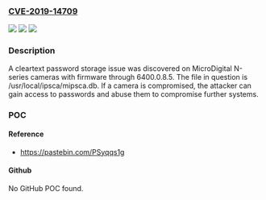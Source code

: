 ### [CVE-2019-14709](https://cve.mitre.org/cgi-bin/cvename.cgi?name=CVE-2019-14709)
![](https://img.shields.io/static/v1?label=Product&message=n%2Fa&color=blue)
![](https://img.shields.io/static/v1?label=Version&message=n%2Fa&color=blue)
![](https://img.shields.io/static/v1?label=Vulnerability&message=n%2Fa&color=brighgreen)

### Description

A cleartext password storage issue was discovered on MicroDigital N-series cameras with firmware through 6400.0.8.5. The file in question is /usr/local/ipsca/mipsca.db. If a camera is compromised, the attacker can gain access to passwords and abuse them to compromise further systems.

### POC

#### Reference
- https://pastebin.com/PSyqqs1g

#### Github
No GitHub POC found.

